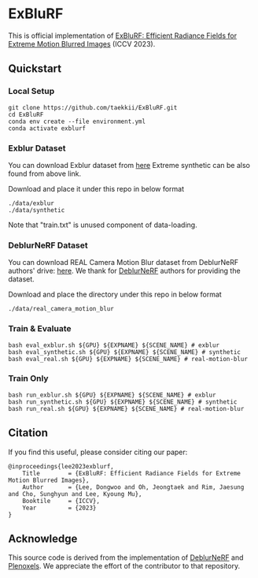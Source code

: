 
# ExBluRF
This is official implementation of [ExBluRF: Efficient Radiance Fields for Extreme Motion Blurred Images](https://openaccess.thecvf.com/content/ICCV2023/papers/Lee_ExBluRF_Efficient_Radiance_Fields_for_Extreme_Motion_Blurred_Images_ICCV_2023_paper.pdf) (ICCV 2023).

## Quickstart

### Local Setup

```shell
git clone https://github.com/taekkii/ExBluRF.git
cd ExBluRF
conda env create --file environment.yml
conda activate exblurf
```

### Exblur Dataset

You can download Exblur dataset from [here](https://drive.google.com/drive/folders/1zTLW9kPe8lVgl8U2RkSHI4Tm5HyuCAon?usp=sharing)
Extreme synthetic can be also found from above link.

Download and place it under this repo in below format

```
./data/exblur
./data/synthetic
```
Note that "train.txt" is unused component of data-loading.

### DeblurNeRF Dataset

You can download REAL Camera Motion Blur dataset from DeblurNeRF authors' drive: [here](https://drive.google.com/drive/folders/1_TkpcJnw504ZOWmgVTD7vWqPdzbk9Wx).
We thank for [DeblurNeRF](https://github.com/limacv/Deblur-NeRF) authors for providing the dataset.

Download and place the directory under this repo in below format
```
./data/real_camera_motion_blur
```

### Train & Evaluate

```shell
bash eval_exblur.sh ${GPU} ${EXPNAME} ${SCENE_NAME} # exblur
bash eval_synthetic.sh ${GPU} ${EXPNAME} ${SCENE_NAME} # synthetic
bash eval_real.sh ${GPU} ${EXPNAME} ${SCENE_NAME} # real-motion-blur
```

### Train Only

```shell
bash run_exblur.sh ${GPU} ${EXPNAME} ${SCENE_NAME} # exblur
bash run_synthetic.sh ${GPU} ${EXPNAME} ${SCENE_NAME} # synthetic
bash run_real.sh ${GPU} ${EXPNAME} ${SCENE_NAME} # real-motion-blur
```


## Citation
If you find this useful, please consider citing our paper:
```
@inproceedings{lee2023exblurf,
    Title        = {ExBluRF: Efficient Radiance Fields for Extreme Motion Blurred Images},
    Author       = {Lee, Dongwoo and Oh, Jeongtaek and Rim, Jaesung and Cho, Sunghyun and Lee, Kyoung Mu},
    Booktile     = {ICCV},
    Year         = {2023}
}
```


## Acknowledge
This source code is derived from the implementation of [DeblurNeRF](https://github.com/limacv/Deblur-NeRF) and [Plenoxels](https://github.com/sxyu/svox2).
We appreciate the effort of the contributor to that repository.


